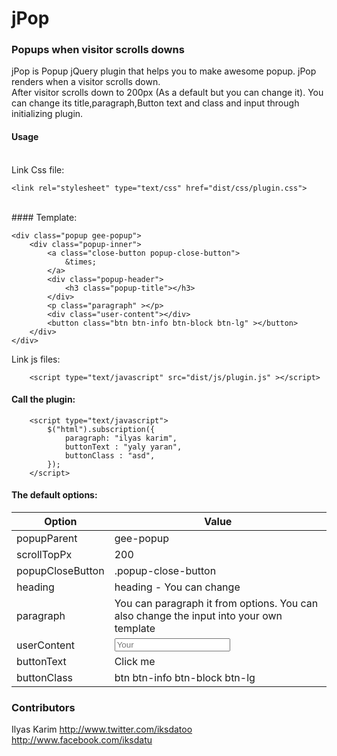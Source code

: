 # jPop
### Popups when visitor scrolls downs
jPop is Popup jQuery plugin that helps you to make awesome popup. jPop renders when a visitor scrolls down.
<br>
After visitor scrolls down to 200px (As a default but you can change it). You can change its title,paragraph,Button text and class and input through initializing plugin.

#### Usage
<br>
Link Css file:

    <link rel="stylesheet" type="text/css" href="dist/css/plugin.css">
<br>
#### Template:

    
	<div class="popup gee-popup">
		<div class="popup-inner">
			<a class="close-button popup-close-button">
				&times;
			</a>
			<div class="popup-header">
				<h3 class="popup-title"></h3>
			</div>
			<p class="paragraph" ></p>
			<div class="user-content"></div>
			<button class="btn btn-info btn-block btn-lg" ></button>
		</div>
	</div>
Link js files:

    
		<script type="text/javascript" src="dist/js/plugin.js" ></script>
		

#### Call the plugin:
 

    
		<script type="text/javascript">
			$("html").subscription({
				paragraph: "ilyas karim",
				buttonText : "yaly yaran",
				buttonClass : "asd",
			});
		</script>
#### The default options:
| Option | Value  | 
|  ---   |  ---   |
|popupParent | gee-popup |
|scrollTopPx | 200 |
|popupCloseButton | .popup-close-button |
|heading | heading - You can change |
|paragraph | You can paragraph it from options. You can also change the input into your own template |
|userContent | <div class=input> <input class=form-control type=text placeholder=Your Email > </div> |
|buttonText | Click me |
|buttonClass | btn btn-info btn-block btn-lg |
### Contributors
Ilyas Karim 
http://www.twitter.com/iksdatoo
http://www.facebook.com/iksdatu
